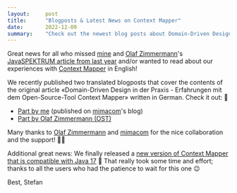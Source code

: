 ```yaml
---
layout:     post
title:      "Blogposts & Latest News on Context Mapper"
date:       2022-12-09
summary:    "Check out the newest blog posts about Domain-Driven Design (DDD) and the Context Mapper tool. Also, we finally released a version compatible with Java 17 🙌"
---
```


Great news for all who missed [mine](/about) and [Olaf Zimmermann](https://ozimmer.ch)'s [JavaSPEKTRUM article from last year](/2021/12/17/java-spektrum-article/) and/or
wanted to read about our experiences with [Context Mapper](https://contextmapper.org/) in English! 

We recently published two translated blogposts that cover the contents of the original article 
«Domain-Driven Design in der Praxis - Erfahrungen mit dem Open-Source-Tool Context Mapper» written in German. Check it out: 🙌

 * [Part by me](https://blog.mimacom.com/ddd-and-context-mapper-experience/) (published on [mimacom](https://www.mimacom.com/)'s blog)
 * [Part by Olaf Zimmermann (OST)](https://ozimmer.ch/modeling/2022/11/23/ContextMapperInsights.html)

Many thanks to [Olaf Zimmermann](https://ozimmer.ch) and [mimacom](https://www.mimacom.com/) for the nice collaboration and the support! 🙏🏻

Additional great news: We finally released a [new version of Context Mapper that is compatible with Java 17](https://contextmapper.org/news/2022/12/02/v6.7.0-released/) 🥳
That really took some time and effort; thanks to all the users who had the patience to wait for this one 😉 

Best,
Stefan
